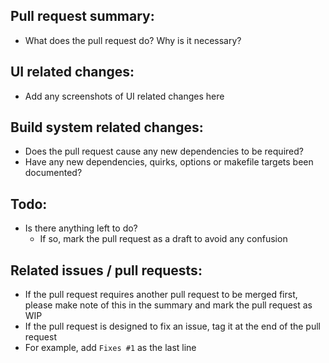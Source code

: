 ## Pull request summary:
 - What does the pull request do? Why is it necessary?

## UI related changes:
 - Add any screenshots of UI related changes here

## Build system related changes:
 - Does the pull request cause any new dependencies to be required?
 - Have any new dependencies, quirks, options or makefile targets been documented?

## Todo:
 - Is there anything left to do?
   - If so, mark the pull request as a draft to avoid any confusion

## Related issues / pull requests:
 - If the pull request requires another pull request to be merged first, please make note of this in the summary and mark the pull request as WIP
 - If the pull request is designed to fix an issue, tag it at the end of the pull request
 - For example, add `Fixes #1` as the last line
